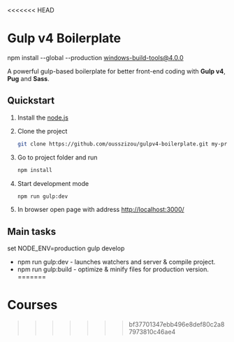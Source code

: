 <<<<<<< HEAD
# Gulp v4 Boilerplate

npm install --global --production windows-build-tools@4.0.0

A powerful gulp-based boilerplate for better front-end coding with **Gulp v4**, **Pug** and **Sass**.

## Quickstart

1. Install the [node.js](https://nodejs.org/en/)
2. Clone the project

   ```bash
   git clone https://github.com/ousszizou/gulpv4-boilerplate.git my-project
   ```

3. Go to project folder and run

   ```bash
   npm install
   ```

4. Start development mode

   ```bash
   npm run gulp:dev
   ```

5. In browser open page with address [http://localhost:3000/](http://localhost:3000/)

## Main tasks

set NODE_ENV=production
gulp develop

- npm run gulp:dev - launches watchers and server & compile project.
- npm run gulp:build - optimize & minify files for production version.
=======
# Courses
>>>>>>> bf37701347ebb496e8def80c2a87973810c46ae4
